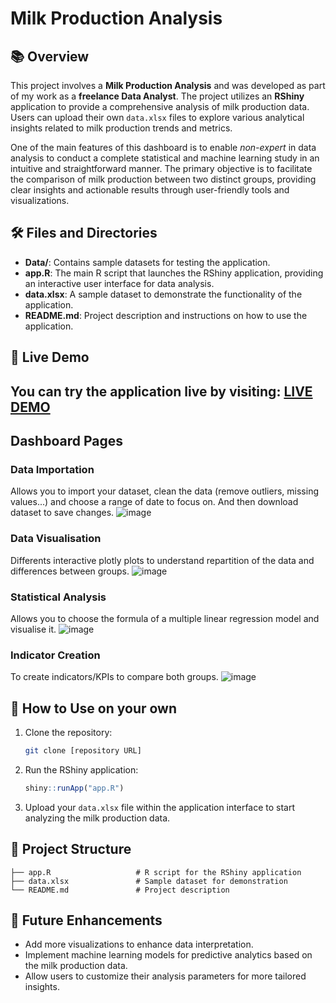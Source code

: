 # Milk Production Analysis

## 📚 Overview

This project involves a **Milk Production Analysis** and was developed as part of my work as a **freelance Data Analyst**. The project utilizes an **RShiny** application to provide a comprehensive analysis of milk production data. Users can upload their own `data.xlsx` files to explore various analytical insights related to milk production trends and metrics.  

One of the main features of this dashboard is to enable *non-expert* in data analysis to conduct a complete statistical and machine learning study in an intuitive and straightforward manner. The primary objective is to facilitate the comparison of milk production between two distinct groups, providing clear insights and actionable results through user-friendly tools and visualizations.

## 🛠 Files and Directories

- **Data/**: Contains sample datasets for testing the application.
- **app.R**: The main R script that launches the RShiny application, providing an interactive user interface for data analysis.
- **data.xlsx**: A sample dataset to demonstrate the functionality of the application.
- **README.md**: Project description and instructions on how to use the application.

## 📡 Live Demo

You can try the application live by visiting: [**LIVE DEMO**](https://martindore.shinyapps.io/Milk_Production_Analysis/)
---

## Dashboard Pages
### Data Importation
Allows you to import your dataset, clean the data (remove outliers, missing values...) and choose a range of date to focus on. And then download dataset to save changes.
![image](https://github.com/user-attachments/assets/e274a9fc-e9f6-4115-b6c7-70cbae91e219)

### Data Visualisation
Differents interactive plotly plots to understand repartition of the data and differences between groups.
![image](https://github.com/user-attachments/assets/725d4553-83c6-40f2-a55f-9dbdfc23d021)


### Statistical Analysis
Allows you to choose the formula of a multiple linear regression model and visualise it.
![image](https://github.com/user-attachments/assets/53282a3f-56b9-48ad-a75d-59050b74a4fb)

### Indicator Creation
To create indicators/KPIs to compare both groups.
![image](https://github.com/user-attachments/assets/7b4c587c-c59b-475f-964a-3e575482ea97)




## 🚀 How to Use on your own

1. Clone the repository:
   ```bash
   git clone [repository URL]
   ```
   
2. Run the RShiny application:
   ```R
   shiny::runApp("app.R")
   ```

4. Upload your `data.xlsx` file within the application interface to start analyzing the milk production data.

## 📂 Project Structure

```
├── app.R                   # R script for the RShiny application
├── data.xlsx               # Sample dataset for demonstration
└── README.md               # Project description
```

## 📝 Future Enhancements

- Add more visualizations to enhance data interpretation.
- Implement machine learning models for predictive analytics based on the milk production data.
- Allow users to customize their analysis parameters for more tailored insights. 
